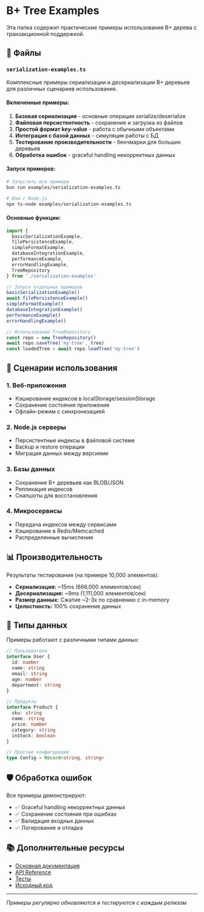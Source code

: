 # B+ Tree Examples

Эта папка содержит практические примеры использования B+ дерева с транзакционной поддержкой.

## 📁 Файлы

### `serialization-examples.ts`

Комплексные примеры сериализации и десериализации B+ деревьев для различных сценариев использования.

#### Включенные примеры:

1. **Базовая сериализация** - основные операции serialize/deserialize
2. **Файловая персистентность** - сохранение и загрузка из файлов
3. **Простой формат key-value** - работа с обычными объектами
4. **Интеграция с базой данных** - симуляция работы с БД
5. **Тестирование производительности** - бенчмарки для больших деревьев
6. **Обработка ошибок** - graceful handling некорректных данных

#### Запуск примеров:

```bash
# Запустить все примеры
bun run examples/serialization-examples.ts

# Или с Node.js
npx ts-node examples/serialization-examples.ts
```

#### Основные функции:

```typescript
import {
  basicSerializationExample,
  filePersistenceExample,
  simpleFormatExample,
  databaseIntegrationExample,
  performanceExample,
  errorHandlingExample,
  TreeRepository
} from './serialization-examples'

// Запуск отдельных примеров
basicSerializationExample()
await filePersistenceExample()
simpleFormatExample()
databaseIntegrationExample()
performanceExample()
errorHandlingExample()

// Использование TreeRepository
const repo = new TreeRepository()
await repo.saveTree('my-tree', tree)
const loadedTree = await repo.loadTree('my-tree')
```

## 🎯 Сценарии использования

### 1. Веб-приложения
- Кэширование индексов в localStorage/sessionStorage
- Сохранение состояния приложения
- Офлайн-режим с синхронизацией

### 2. Node.js серверы
- Персистентные индексы в файловой системе
- Backup и restore операции
- Миграция данных между версиями

### 3. Базы данных
- Сохранение B+ деревьев как BLOB/JSON
- Репликация индексов
- Снапшоты для восстановления

### 4. Микросервисы
- Передача индексов между сервисами
- Кэширование в Redis/Memcached
- Распределенные вычисления

## 📊 Производительность

Результаты тестирования (на примере 10,000 элементов):

- **Сериализация:** ~15ms (666,000 элементов/сек)
- **Десериализация:** ~9ms (1,111,000 элементов/сек)
- **Размер данных:** Сжатие ~2-3x по сравнению с in-memory
- **Целостность:** 100% сохранение данных

## 🔧 Типы данных

Примеры работают с различными типами данных:

```typescript
// Пользователи
interface User {
  id: number
  name: string
  email: string
  age: number
  department: string
}

// Продукты
interface Product {
  sku: string
  name: string
  price: number
  category: string
  inStock: boolean
}

// Простые конфигурации
type Config = Record<string, string>
```

## 🛡️ Обработка ошибок

Все примеры демонстрируют:

- ✅ Graceful handling некорректных данных
- ✅ Сохранение состояния при ошибках
- ✅ Валидация входных данных
- ✅ Логирование и отладка

## 📚 Дополнительные ресурсы

- [Основная документация](../README.md)
- [API Reference](../README.md#-api-reference)
- [Тесты](../src/test/BPlusTreeUtils.test.ts)
- [Исходный код](../src/BPlusTreeUtils.ts)

---

*Примеры регулярно обновляются и тестируются с каждым релизом*